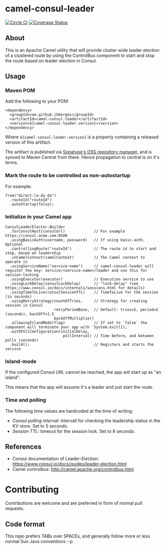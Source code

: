 # camel-consul-leader
[![Circle CI](https://circleci.com/gh/jhberges/camel-consul-leader.svg?style=svg)](https://circleci.com/gh/jhberges/camel-consul-leader) [![Coverage Status](https://coveralls.io/repos/github/jhberges/camel-consul-leader/badge.svg?branch=master)](https://coveralls.io/github/jhberges/camel-consul-leader?branch=master)

## About
This is an Apache Camel utility that will provide cluster wide leader election of a clustered route by using the ControlBus component to start and stop the route based on leader election in Consul.

## Usage
### Maven POM

Add the following to your POM:

    <dependency>
      <groupId>com.github.jhberges</groupId>
      <artifactId>camel-consul-leader</artifactId>
      <version>${camel-consul-leader.version}</version>
    </dependency>

Where `${camel-consul-leader.version}` is a property containing a released version of this artifact.

The artifact is published via [Sonatype's OSS repository manager](http://oss.sonatype.org), and is synced to Maven Central from there.
Hence propagation to central is on it's terms.

### Mark the route to be controlled as non-autostartup

For example:

    from("direct:la-di-da")
      .routeId("routeId")
      .autoStartup(false);

### Initialize in your Camel app

    ConsulLeaderElector.Builder
      .forConsulHost(consulUrl)             // For example https://consul.acme.com:8500
      .usingBasicAuth(username, password)   // If using basic-auth. Optional
      .controllingRoute("routeId")          // The route id to start and stop, based on leadership
      .inCamelContext(camelContext)         // The Camel context to operate in
      .usingServiceName("service-name")     // camel-consul-leader will register the key: service/<service-name>/leader and use this for session-locking
      .usingExecutor(executor)              // Execution service to use
      .usingLockDelay(consulLockDelay)      // "lock-delay" (see https://www.consul.io/docs/internals/sessions.html for details)
      .usingTimeToLive(consulSessionTTL)    // TimeToLive for the session (in seconds)
      .usingRetryStrategy(countOfTries,     // Strategy for creating session in Consul
                          retryPeriodBase,  // Default: tries=5, period=2 (seconds), backOff=1.5
                          backOffMultiplier)
      .allowingIslandMode(flag)             // If set to `false` the component will terminate your app with `System.exit(1);`
      .withPollConfiguration(initialDelay, 
                              pollInterval) // Time before, and between polls (seconds)
      .build();                             // Registers and starts the service

### Island-mode

If the configured Consul URL cannot be reached, the app will start up as "an island".

This means that the app will assume it's a leader and just start the route.

### Time and polling

The following time values are hardcoded at the time of writing:

* _Consul polling interval_: intervall for checking the leadership status in the KV store. Set to 5 seconds.
* _Session TTL_: timeout for the session lock. Set to 8 seconds.

## References

* Consul documentation of Leader-Election:  https://www.consul.io/docs/guides/leader-election.html
* Camel controlbus: http://camel.apache.org/controlbus.html

# Contributing

Contributions are welcome and are preferred in form of normal pull requests.

## Code format
This repo prefers TABs over SPACEs, and generally follow more or less normal Sun Java conventions :-p 

